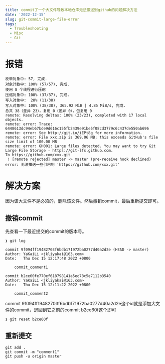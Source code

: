```yaml
---
title: commit了一个大文件导致本地仓库无法推送到github的问题解决方法
date: '2022-12-15'
slug: git-commit-large-file-error
tags:
  - Troubleshooting
  - Misc
  - Git
---
```

# 报错
```shell
枚举对象中: 57, 完成.
对象计数中: 100% (57/57), 完成.
使用 8 个线程进行压缩
压缩对象中: 100% (37/37), 完成.
写入对象中:  28% (11/38)
写入对象中: 100% (38/38), 365.92 MiB | 4.85 MiB/s, 完成.
总共 38（差异 23），复用 0（差异 0），包复用 0
remote: Resolving deltas: 100% (23/23), completed with 17 local objects.
remote: error: Trace: 6448613dc94eb67bde9d616c155fb2439e91be5f08cd3779c6c437de550ab696
remote: error: See http://git.io/iEPt8g for more information.
remote: error: File xxx.zip is 369.06 MB; this exceeds GitHub's file size limit of 100.00 MB
remote: error: GH001: Large files detected. You may want to try Git Large File Storage - https://git-lfs.github.com.
To https://github.com/xxx.git
 ! [remote rejected] master -> master (pre-receive hook declined)
error: 无法推送一些引用到 'https://github.com/xxx.git'
```

# 解决方案
因为该大文件不是必须的，删除该文件。然后撤销commit，最后重新提交即可。

## 撤销commit
先查看一下最近提交的commit的版本号。

```shell
❯ git log 

commit 9f094ff19482703f6bdb171972ba0277d40a2d2e (HEAD -> master)
Author: YaKaiLi <jkliyakai@163.com>
Date:   Thu Dec 15 12:17:48 2022 +0800

    commit_comment1

commit b2ce60fe770ef618798141a5ec78c5e7112b3540
Author: YaKaiLi <jkliyakai@163.com>
Date:   Thu Dec 15 12:11:22 2022 +0800

    commit_comment2

```

commit 9f094ff19482703f6bdb171972ba0277d40a2d2e这个id就是添加大文件的commit，退回到它之前的commit b2ce60f这个即可

```shell
❯ git reset b2ce60f
```

## 重新提交
```git
git add .
git commit -m "comment1"
git push -u origin master
```
